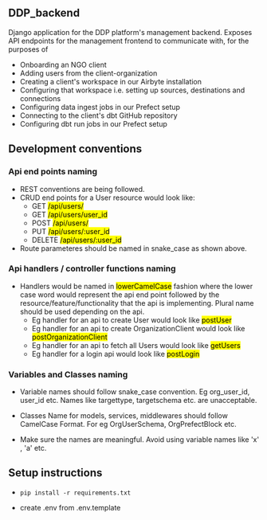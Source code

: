 ## DDP_backend

Django application for the DDP platform's management backend. Exposes API endpoints for the management frontend to communicate with, for the purposes of

-   Onboarding an NGO client
-   Adding users from the client-organization
-   Creating a client's workspace in our Airbyte installation
-   Configuring that workspace i.e. setting up sources, destinations and connections
-   Configuring data ingest jobs in our Prefect setup
-   Connecting to the client's dbt GitHub repository
-   Configuring dbt run jobs in our Prefect setup

## Development conventions

### Api end points naming

-   REST conventions are being followed.
-   CRUD end points for a User resource would look like:
    -   GET <mark>/api/users/</mark>
    -   GET <mark>/api/users/user_id</mark>
    -   POST <mark>/api/users/</mark>
    -   PUT <mark>/api/users/:user_id</mark>
    -   DELETE <mark>/api/users/:user_id</mark>
-   Route parameteres should be named in snake_case as shown above.

### Api handlers / controller functions naming

-   Handlers would be named in <mark>lowerCamelCase</mark> fashion where the lower case word would represent the api end point followed by the resource/feature/functionality that the api is implementing. Plural name should be used depending on the api.
    -   Eg handler for an api to create User would look like
        <mark>postUser</mark>
    -   Eg handler for an api to create OrganizationClient would look like
        <mark>postOrganizationClient</mark>
    -   Eg handler for an api to fetch all Users would look like
        <mark>getUsers</mark>
    -   Eg handler for a login api would look like <mark>postLogin</mark>

### Variables and Classes naming

-   Variable names should follow snake_case convention. Eg org_user_id, user_id etc. Names like targettype, targetschema etc. are unacceptable.

-   Classes Name for models, services, middlewares should follow CamelCase Format. For eg OrgUserSchema, OrgPrefectBlock etc.

-   Make sure the names are meaningful. Avoid using variable names like 'x' , 'a' etc.

## Setup instructions

-   `pip install -r requirements.txt`

-   create .env from .env.template
